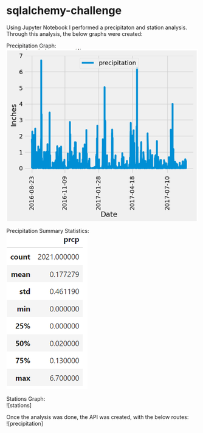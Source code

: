 # sqlalchemy-challenge

Using Jupyter Notebook I performed a precipitaton and station analysis. Through this analysis, the below graphs were created:

Precipitation Graph:  
![precipitation](https://github.com/mgtaylor119/sqlalchemy-challenge/blob/main/SurfsUp/Images/precipitation_graph.png?raw=true)

Precipitation Summary Statistics:  
![summary stats](https://github.com/mgtaylor119/sqlalchemy-challenge/blob/main/SurfsUp/Images/precipitation_summary.png?raw=true)

Stations Graph:  
![stations]

Once the analysis was done, the API was created, with the below routes:  
![precipitation]
